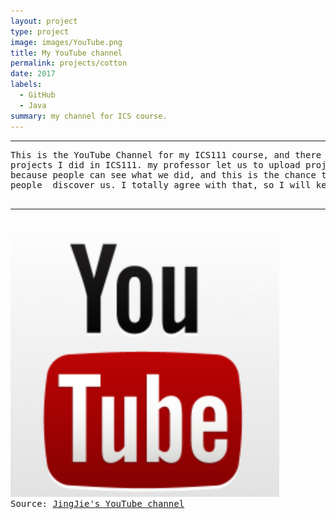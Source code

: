 ```yaml
---
layout: project
type: project
image: images/YouTube.png
title: My YouTube channel
permalink: projects/cotton
date: 2017
labels:
  - GitHub
  - Java
summary: my channel for ICS course.
---
```



<hr>
<pre>
This is the YouTube Channel for my ICS111 course, and there were three 
projects I did in ICS111. my professor let us to upload project to YouTube 
because people can see what we did, and this is the chance to let 
people  discover us. I totally agree with that, so I will keep doing this.

<hr>



<img class="ui medium right floated rounded image" src="../images/YouTube.png">
Source: <a href="https://www.youtube.com/channel/UC1mqPE7WxqCHKLlc_YLXySQ"><i class="large youtube icon "></i>JingJie's YouTube channel</a>

